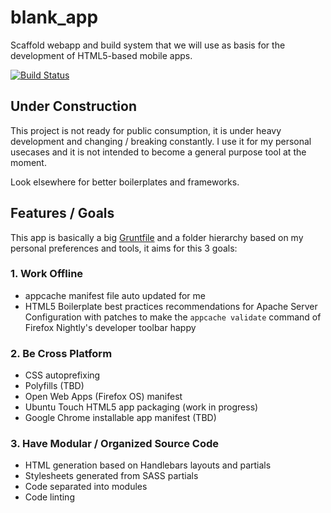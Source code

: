 blank_app
=========

Scaffold webapp and build system that we will use as basis for the
development of HTML5-based mobile apps.

[![Build Status](https://travis-ci.org/mnmo/blank_app.png?branch=master)](https://travis-ci.org/mnmo/blank_app)

Under Construction
------------------

This project is not ready for public consumption, it is under heavy
development and changing / breaking constantly. I use it for my personal
usecases and it is not intended to become a general purpose tool at the moment.

Look elsewhere for better boilerplates and frameworks.


Features / Goals
----------------

This app is basically a big [Gruntfile](http://gruntjs.com/) and a folder
hierarchy based on my personal preferences and tools, it aims for this
3 goals:

### 1. Work Offline
  - appcache manifest file auto updated for me
  - HTML5 Boilerplate best practices recommendations for
  Apache Server Configuration with patches to make the `appcache validate`
  command of Firefox Nightly's developer toolbar happy

### 2. Be Cross Platform
  - CSS autoprefixing
  - Polyfills (TBD)
  - Open Web Apps (Firefox OS) manifest
  - Ubuntu Touch HTML5 app packaging (work in progress)
  - Google Chrome installable app manifest (TBD)

### 3. Have Modular / Organized Source Code
  - HTML generation based on Handlebars layouts and partials
  - Stylesheets generated from SASS partials
  - Code separated into modules
  - Code linting
